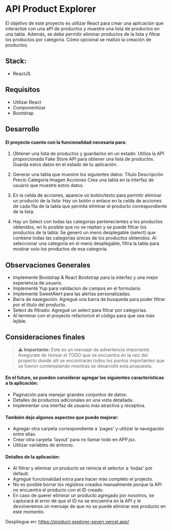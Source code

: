 #  API Product Explorer

El objetivo de este proyecto es utilizar React para crear una aplicación que interactúe con una aPI de productos y muestre una lista de productos en una tabla. Además, se debe permitir eliminar productos de la lista y filtrar los productos por categoría. Cómo opcional se realizó la creación de productos.

## Stack:

- ReactJS

## Requisitos

- Utilizar React
- Componentizar
- Bootstrap

## Desarrollo

#### El proyecto cuenta con la funcionalidad necesaria para: 

1. Obtener una lista de productos y guardarlos en un estado:
   Utiliza la API proporcionada Fake Store API para obtener una lista de productos. Guarda estos datos en el estado de tu aplicación.
2. Generar una tabla que muestre los siguientes datos:
   Título
   Descripción
   Precio
   Categoría
   Imagen 
   Acciones
   Crea una tabla en la interfaz de usuario que muestre estos datos.

3. En la celda de acciones, aparece un botón/texto para permitir eliminar un producto de la lista:
   Hay un botón o enlace en la celda de acciones de cada fila de la tabla que permita eliminar el producto correspondiente de la lista.

4. Hay un Select con todas las categorías pertenecientes a los productos obtenidos, en lo posible que no se repitan y se puede filtrar los productos de la tabla:
   Se generó un menú desplegable (select) que contiene todas las categorías únicas de los productos obtenidos. Al seleccionar una categoría en el menú desplegable, filtra la tabla para mostrar solo los productos de esa categoría.


## Observaciones Generales

- Implementé Bootstrap & React Bootstrap para la interfaz y una mejor experiencia de usuario.
- Implementé Yup para validacion de campos en el formulario.
- Implementé SweetAlert para las alertas personalizadas.
- Barra de navegación: Agregué una barra de busqueda para poder filtrar por el titulo del producto.
- Select de filtrado: Agregué un select para filtrar por categorias.
- Al terminar con el proyecto refactoricé el código para que sea más lejible.

## Consideraciones finales

> ⚠️ **Importante:**
> Este es un mensaje de advertencia importante. Asegúrate de revisar el TODO que se encuentra en la raiz del proyecto donde allí se encontrarán todos los puntos importantes que se fueron contemplando mientras se desarrolló esta propuesta.

#### En el futuro, se pueden considerar agregar las siguientes características a la aplicación:

- Paginación para manejar grandes conjuntos de datos.
- Detalles de productos adicionales en una vista detallada.
- Implementar una interfaz de usuario más atractiva y receptiva.

#### También dejo algunos aspectos que puedo mejorar:

- Agregar otra carpeta correspondiente a 'pages' y utilizar la navegación entre ellas.
- Crear otra carpeta 'layout' para no llamar todo en APP.jsx.
- Utilizar variables de entorno.

#### Detalles de la aplicación:

- Al filtrar y eliminar un producto se reinicia el selector a 'todas' por default.
- Agregué funcionalidad extra para hacer más completo el projecto.
- No es posible borrar los registros creados manualmente porque la API no encuentra el producto con el ID creado.
- En caso de querer eliminar un producto agregado por nosotros, se capturará el error de que el ID no se encuentra en la API y le devolveremos un mensaje de que no se puede eliminar ese producto en este momento.


Despliegue en: https://product-explorer-seven.vercel.app/
